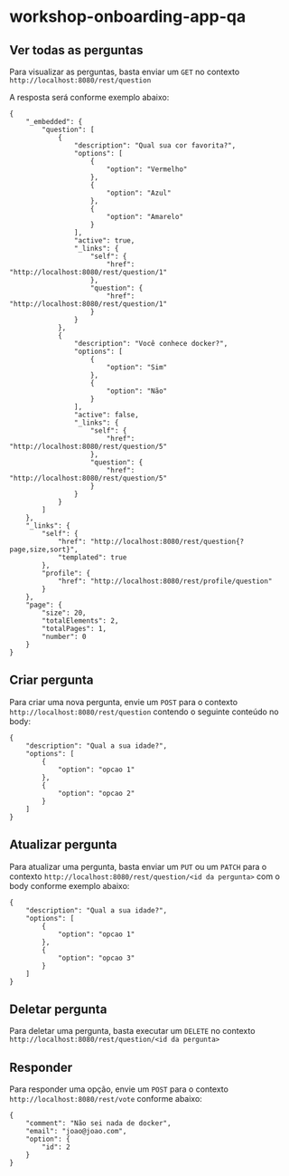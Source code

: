 # workshop-onboarding-app-qa

## Ver todas as perguntas

Para visualizar as perguntas, basta enviar um `GET` no contexto `http://localhost:8080/rest/question`

A resposta será conforme exemplo abaixo:

```
{
    "_embedded": {
        "question": [
            {
                "description": "Qual sua cor favorita?",
                "options": [
                    {
                        "option": "Vermelho"
                    },
                    {
                        "option": "Azul"
                    },
                    {
                        "option": "Amarelo"
                    }
                ],
                "active": true,
                "_links": {
                    "self": {
                        "href": "http://localhost:8080/rest/question/1"
                    },
                    "question": {
                        "href": "http://localhost:8080/rest/question/1"
                    }
                }
            },
            {
                "description": "Você conhece docker?",
                "options": [
                    {
                        "option": "Sim"
                    },
                    {
                        "option": "Não"
                    }
                ],
                "active": false,
                "_links": {
                    "self": {
                        "href": "http://localhost:8080/rest/question/5"
                    },
                    "question": {
                        "href": "http://localhost:8080/rest/question/5"
                    }
                }
            }
        ]
    },
    "_links": {
        "self": {
            "href": "http://localhost:8080/rest/question{?page,size,sort}",
            "templated": true
        },
        "profile": {
            "href": "http://localhost:8080/rest/profile/question"
        }
    },
    "page": {
        "size": 20,
        "totalElements": 2,
        "totalPages": 1,
        "number": 0
    }
}
```

## Criar pergunta

Para criar uma nova pergunta, envie um `POST` para o contexto `http://localhost:8080/rest/question` contendo o seguinte conteúdo no body:

```
{
	"description": "Qual a sua idade?",
	"options": [
		{
			"option": "opcao 1"
		},
		{
			"option": "opcao 2"
		}
	]
}
```

## Atualizar pergunta

Para atualizar uma pergunta, basta enviar um `PUT` ou um `PATCH` para o contexto `http://localhost:8080/rest/question/<id da pergunta>` com o body conforme exemplo abaixo:

```
{
	"description": "Qual a sua idade?",
	"options": [
		{
			"option": "opcao 1"
		},
		{
			"option": "opcao 3"
		}
	]
}
```

## Deletar pergunta

Para deletar uma pergunta, basta executar um `DELETE` no contexto `http://localhost:8080/rest/question/<id da pergunta>`

## Responder

Para responder uma opção, envie um `POST` para o contexto `http://localhost:8080/rest/vote` conforme abaixo:

```
{
	"comment": "Não sei nada de docker",
	"email": "joao@joao.com",
	"option": {
		"id": 2
	}
}
```